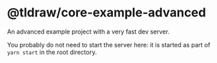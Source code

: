 # @tldraw/core-example-advanced

An advanced example project with a very fast dev server.

You probably do not need to start the server here: it is started as
part of `yarn start` in the root directory.
